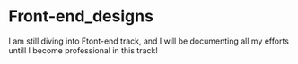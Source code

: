 # Front-end_designs
I am still diving into Ftont-end track, and I will be documenting all my efforts untill I become professional in this track!
